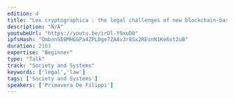 ```yaml
---
edition: 4
title: "Lex cryptographica : the legal challenges of new blockchain-based lifeforms"
description: "N/A"
youtubeUrl: "https://youtu.be/irOl-Y9xuD0"
ipfsHash: "QmbnnSE8MHGGPa4ZPLDge7ZAAv3r8Sx2REsnN1Ko6vt2uB"
duration: 2103
expertise: "Beginner"
type: "Talk"
track: "Society and Systems"
keywords: ['legal','law']
tags: ['Society and Systems']
speakers: ['Primavera De Filippi']
---
```

